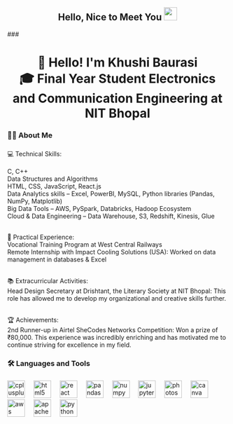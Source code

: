 <h2 align="center">
  Hello, Nice to Meet You <img src="https://media.giphy.com/media/hvRJCLFzcasrR4ia7z/giphy.gif" width="30"/>
</h2>
###

<h1 align="center">👋 Hello! I'm Khushi Baurasi<br>🎓 Final Year Student Electronics and Communication Engineering at NIT Bhopal</h1>

###

<h3 align="left">👩‍💻  About Me</h3>

###

<p align="left">💻 Technical Skills:<br><br>
C, C++<br>
Data Structures and Algorithms<br>
HTML, CSS, JavaScript, React.js<br>
Data Analytics skills – Excel, PowerBI, MySQL, Python libraries (Pandas, NumPy, Matplotlib)<br>
Big Data Tools – AWS, PySpark, Databricks, Hadoop Ecosystem<br>
Cloud & Data Engineering – Data Warehouse, S3, Redshift, Kinesis, Glue<br><br>

🔧 Practical Experience:<br>
Vocational Training Program at West Central Railways<br>
Remote Internship with Impact Cooling Solutions (USA): Worked on data management in databases & Excel<br><br>

📚 Extracurricular Activities:<br>
Head Design Secretary at Drishtant, the Literary Society at NIT Bhopal: This role has allowed me to develop my organizational and creative skills further.<br><br>

🏆 Achievements:<br>
2nd Runner-up in Airtel SheCodes Networks Competition: Won a prize of ₹80,000. This experience was incredibly enriching and has motivated me to continue striving for excellence in my field.</p>

###

<h3 align="left">🛠 Languages and Tools</h3>

###

<div align="left">
  <img src="https://cdn.jsdelivr.net/gh/devicons/devicon/icons/cplusplus/cplusplus-original.svg" height="40" alt="cplusplus logo" />
  <img width="12" />
  <img src="https://cdn.jsdelivr.net/gh/devicons/devicon/icons/html5/html5-original.svg" height="40" alt="html5 logo" />
  <img width="12" />
  <img src="https://cdn.jsdelivr.net/gh/devicons/devicon/icons/react/react-original.svg" height="40" alt="react logo" />
  <img width="12" />
  <img src="https://cdn.jsdelivr.net/gh/devicons/devicon/icons/pandas/pandas-original.svg" height="40" alt="pandas logo" />
  <img width="12" />
  <img src="https://cdn.jsdelivr.net/gh/devicons/devicon/icons/numpy/numpy-original.svg" height="40" alt="numpy logo" />
  <img width="12" />
  <img src="https://cdn.jsdelivr.net/gh/devicons/devicon/icons/jupyter/jupyter-original.svg" height="40" alt="jupyter logo" />
  <img width="12" />
  <img src="https://cdn.jsdelivr.net/gh/devicons/devicon/icons/photoshop/photoshop-plain.svg" height="40" alt="photoshop logo" />
  <img width="12" />
  <img src="https://cdn.jsdelivr.net/gh/devicons/devicon/icons/canva/canva-original.svg" height="40" alt="canva logo" />
  <img width="12" />
 <img src="https://cdn.jsdelivr.net/npm/simple-icons@v9/icons/amazonaws.svg" height="40" alt="aws logo" />

  <img width="12" />
  <img src="https://cdn.jsdelivr.net/gh/devicons/devicon/icons/apache/apache-original.svg" height="40" alt="apache logo" />
  <img width="12" />
  <img src="https://cdn.jsdelivr.net/gh/devicons/devicon/icons/python/python-original.svg" height="40" alt="python logo" />
</div>

###

<!---
KhushiBaurasi/KhushiBaurasi is a ✨ special ✨ repository because its `README.md` (this file) appears on your GitHub profile.
You can click the Preview link to take a look at your changes.
--->
